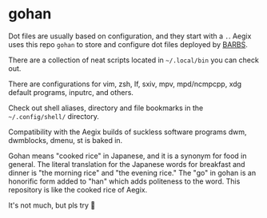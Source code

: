 # gohan

Dot files are usually based on configuration, and they start with a `.`.
Aegix uses this repo `gohan` to store and configure dot files deployed by [BARBS](https://aegixlinux.org/barbs.sh).

There are a collection of neat scripts located in `~/.local/bin` you can check out.

There are configurations for vim, zsh, lf, sxiv, mpv, mpd/ncmpcpp, xdg default programs, inputrc, and others.

Check out shell aliases, directory and file bookmarks in the `~/.config/shell/` directory.

Compatibility with the Aegix builds of suckless software programs dwm, dwmblocks, dmenu, st is baked in.

Gohan means "cooked rice" in Japanese, and it is a synonym for food in general. The literal translation for the Japanese words for breakfast and dinner is "the morning rice" and "the evening rice."
The "go" in gohan is an honorific form added to "han" which adds politeness to the word.
This repository is like the cooked rice of Aegix.

It's not much, but pls try 🙇

